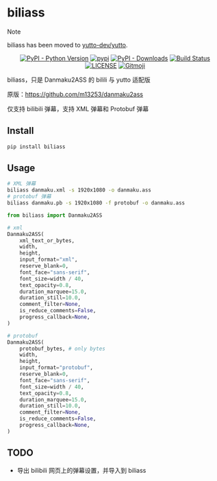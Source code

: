 # biliass

> [!NOTE]
>
> biliass has been moved to [yutto-dev/yutto](https://github.com/yutto-dev/yutto/tree/main/packages/biliass).

<p align="center">
   <a href="https://python.org/" target="_blank"><img alt="PyPI - Python Version" src="https://img.shields.io/pypi/pyversions/biliass?logo=python&style=flat-square"></a>
   <a href="https://pypi.org/project/biliass/" target="_blank"><img src="https://img.shields.io/pypi/v/biliass?style=flat-square" alt="pypi"></a>
   <a href="https://pypi.org/project/biliass/" target="_blank"><img alt="PyPI - Downloads" src="https://img.shields.io/pypi/dm/biliass?style=flat-square"></a>
   <a href="https://actions-badge.atrox.dev/yutto-dev/biliass/goto?ref=main"><img alt="Build Status" src="https://img.shields.io/endpoint.svg?url=https%3A%2F%2Factions-badge.atrox.dev%2Fyutto-dev%2Fbiliass%2Fbadge%3Fref%3Dmain&style=flat-square&label=Test" /></a>
   <a href="LICENSE"><img alt="LICENSE" src="https://img.shields.io/github/license/yutto-dev/biliass?style=flat-square"></a>
   <a href="https://gitmoji.dev"><img src="https://img.shields.io/badge/gitmoji-%20😜%20😍-FFDD67?style=flat-square" alt="Gitmoji"></a>
</p>

biliass，只是 Danmaku2ASS 的 bilili 与 yutto 适配版

原版：<https://github.com/m13253/danmaku2ass>

仅支持 bilibili 弹幕，支持 XML 弹幕和 Protobuf 弹幕

## Install

```bash
pip install biliass
```

## Usage

```bash
# XML 弹幕
biliass danmaku.xml -s 1920x1080 -o danmaku.ass
# protobuf 弹幕
biliass danmaku.pb -s 1920x1080 -f protobuf -o danmaku.ass
```

```python
from biliass import Danmaku2ASS

# xml
Danmaku2ASS(
    xml_text_or_bytes,
    width,
    height,
    input_format="xml",
    reserve_blank=0,
    font_face="sans-serif",
    font_size=width / 40,
    text_opacity=0.8,
    duration_marquee=15.0,
    duration_still=10.0,
    comment_filter=None,
    is_reduce_comments=False,
    progress_callback=None,
)

# protobuf
Danmaku2ASS(
    protobuf_bytes, # only bytes
    width,
    height,
    input_format="protobuf",
    reserve_blank=0,
    font_face="sans-serif",
    font_size=width / 40,
    text_opacity=0.8,
    duration_marquee=15.0,
    duration_still=10.0,
    comment_filter=None,
    is_reduce_comments=False,
    progress_callback=None,
)
```

## TODO

- 导出 bilibili 网页上的弹幕设置，并导入到 biliass
